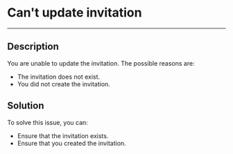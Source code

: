 # Can't update invitation

----

## Description

You are unable to update the invitation. The possible reasons are:

- The invitation does not exist.
- You did not create the invitation.


## Solution

To solve this issue, you can:

- Ensure that the invitation exists.
- Ensure that you created the invitation.
